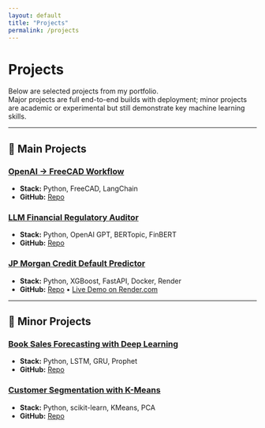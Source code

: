 ```yaml
---
layout: default
title: "Projects"
permalink: /projects
---
```


# Projects

Below are selected projects from my portfolio.  
Major projects are full end-to-end builds with deployment; minor projects are academic or experimental but still demonstrate key machine learning skills.

---

## 🔹 Main Projects

### [OpenAI → FreeCAD Workflow](/projects/openai-to-freecad-workflow/)
- **Stack:** Python, FreeCAD, LangChain  
- **GitHub:** [Repo](https://github.com/giuliano-t/openAI-to-freeCAD-workflow)  

### [LLM Financial Regulatory Auditor](/projects/llm-financial-regulatory-auditor/)
- **Stack:** Python, OpenAI GPT, BERTopic, FinBERT  
- **GitHub:** [Repo](https://github.com/giuliano-t/llm-financial-regulatory-auditor)  

### [JP Morgan Credit Default Predictor](/projects/jpmorgan-credit-default-app/)
- **Stack:** Python, XGBoost, FastAPI, Docker, Render  
- **GitHub:** [Repo](https://github.com/giuliano-t/jpmorgan-credit-default-app) • [Live Demo on Render.com](https://jpmorgan-credit-default-predictor.onrender.com)  
 
---

## 🔹 Minor Projects

### [Book Sales Forecasting with Deep Learning](/projects/book-sales-forecasting-with-deep-learning/)
- **Stack:** Python, LSTM, GRU, Prophet  
- **GitHub:** [Repo](https://github.com/giuliano-t/Book-Sales-Forecasting-with-Deep-Learning)  

### [Customer Segmentation with K-Means](/projects/customer-segmentation-with-kmeans/)
- **Stack:** Python, scikit-learn, KMeans, PCA  
- **GitHub:** [Repo](https://github.com/giuliano-t/Cu)
